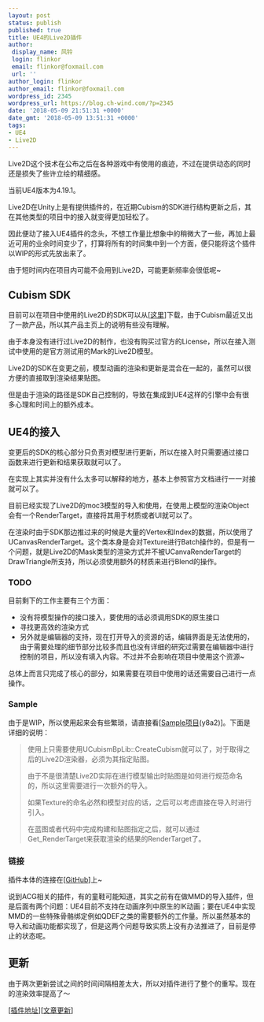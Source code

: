 ```yaml
---
layout: post
status: publish
published: true
title: UE4的Live2D插件
author:
 display_name: 风铃
 login: flinkor
 email: flinkor@foxmail.com
 url: ''
author_login: flinkor
author_email: flinkor@foxmail.com
wordpress_id: 2345
wordpress_url: https://blog.ch-wind.com/?p=2345
date: '2018-05-09 21:51:31 +0000'
date_gmt: '2018-05-09 13:51:31 +0000'
tags:
- UE4
- Live2D
---
```

Live2D这个技术在公布之后在各种游戏中有使用的痕迹，不过在提供动态的同时还是损失了些许立绘的精细感。


当前UE4版本为4.19.1。


Live2D在Unity上是有提供插件的，在近期Cubism的SDK进行结构更新之后，其在其他类型的项目中的接入就变得更加轻松了。


因此便动了接入UE4插件的念头，不想工作量比想象中的稍微大了一些，再加上最近可用的业余时间变少了，打算将所有的时间集中到一个方面，便只能将这个插件以WIP的形式先放出来了。


由于短时间内在项目内可能不会用到Live2D，可能更新频率会很低呢~


## Cubism SDK


目前可以在项目中使用的Live2D的SDK可以从[[这里](https://live2d.github.io/#native)]下载，由于Cubism最近又出了一款产品，所以其产品主页上的说明有些没有理解。


由于本身没有进行过Live2D的制作，也没有购买过官方的License，所以在接入测试中使用的是官方测试用的Mark的Live2D模型。


Live2D的SDK在变更之前，模型动画的渲染和更新是混合在一起的，虽然可以很方便的直接取到渲染结果贴图。


但是由于渲染的路径是SDK自己控制的，导致在集成到UE4这样的引擎中会有很多心理和时间上的额外成本。


## UE4的接入


变更后的SDK的核心部分只负责对模型进行更新，所以在接入时只需要通过接口函数来进行更新和结果获取就可以了。


在实现上其实并没有什么太多可以解释的地方，基本上参照官方文档进行一一对接就可以了。


目前已经实现了Live2D的moc3模型的导入和使用，在使用上模型的渲染Object会有一个RenderTarget，直接将其用于材质或者UI就可以了。


在渲染时由于SDK那边推过来的时候是大量的Vertex和Index的数据，所以使用了UCanvasRenderTarget。这个类本身是会对Texture进行Batch操作的，但是有一个问题，就是Live2D的Mask类型的渲染方式并不被UCanvaRenderTarget的DrawTriangle所支持，所以必须使用额外的材质来进行Blend的操作。


### TODO


目前剩下的工作主要有三个方面：


* 没有将模型操作的接口接入，要使用的话必须调用SDK的原生接口
* 寻找更高效的渲染方式
* 另外就是编辑器的支持，现在打开导入的资源的话，编辑界面是无法使用的，由于需要处理的细节部分比较多而且也没有详细的研究过需要在编辑器中进行控制的项目，所以没有填入内容。不过并不会影响在项目中使用这个资源~


总体上而言只完成了核心的部分，如果需要在项目中使用的话还需要自己进行一点操作。


### Sample


由于是WIP，所以使用起来会有些繁琐，请直接看[[Sample项目](https://pan.baidu.com/s/1P1DXeIXRmw2czRlpIzt60Q)(y8a2)]。下面是详细的说明：



> 使用上只需要使用UCubismBpLib::CreateCubism就可以了，对于取得之后的Live2D渲染器，必须为其指定贴图。
> 
> 
> 由于不是很清楚Live2D实际在进行模型输出时贴图是如何进行规范命名的，所以这里需要进行一次额外的导入。
> 
> 
> 如果Texture的命名必然和模型对应的话，之后可以考虑直接在导入时进行引入。
> 
> 
> 在蓝图或者代码中完成构建和贴图指定之后，就可以通过Get_RenderTarget来获取渲染的结果的RenderTarget了。
> 
> 


### 链接


插件本体的连接在[[GitHub](https://github.com/Arisego/livv.git)]上~


说到ACG相关的插件，有的童鞋可能知道，其实之前有在做MMD的导入插件，但是后面有两个问题：UE4目前不支持在动画序列中原生的IK动画；要在UE4中实现MMD的一些特殊骨骼绑定例如QDEF之类的需要额外的工作量。所以虽然基本的导入和动画功能都实现了，但是这两个问题导致实质上没有办法推进了，目前是停止的状态呢。


## 更新


由于两次更新尝试之间的时间间隔相差太大，所以对插件进行了整个的重写。现在的渲染效率提高了～


[[插件地址](https://github.com/Arisego/UnrealLive2D)][[文章更新](https://blog.ch-wind.com/ue4-live2d-plugin-rewrite/)]



